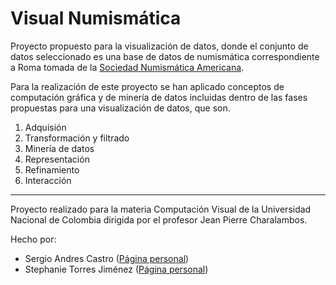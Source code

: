 # Visual Numismática

Proyecto propuesto para la visualización de datos, donde el conjunto de datos seleccionado es una base de datos de numismática correspondiente a Roma tomada de la [Sociedad Numismática Americana](http://numismatics.org/).

Para la realización de este proyecto se han aplicado conceptos de computación gráfica y de minería de datos incluidas dentro de las fases propuestas para una visualización de datos, que son.

1. Adquisión
2. Transformación y filtrado
3. Minería de datos
4. Representación
5. Refinamiento
6. Interacción
___
Proyecto realizado para la materia Computación Visual de la Universidad Nacional de Colombia dirigida por el profesor Jean Pierre Charalambos.

Hecho por:
- Sergio Andres Castro ([Página personal](https://sacastroc.github.io/))
- Stephanie Torres Jiménez ([Página personal](https://storresji.github.io/))
